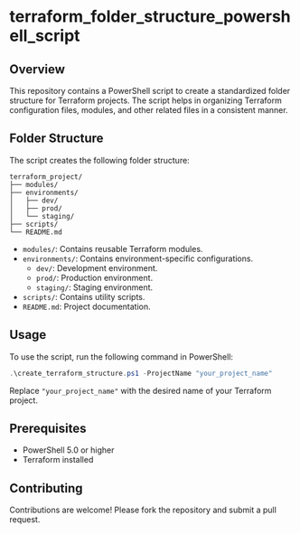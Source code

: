 # terraform_folder_structure_powershell_script
## Overview

This repository contains a PowerShell script to create a standardized folder structure for Terraform projects. The script helps in organizing Terraform configuration files, modules, and other related files in a consistent manner.

## Folder Structure

The script creates the following folder structure:

```
terraform_project/
├── modules/
├── environments/
│   ├── dev/
│   ├── prod/
│   └── staging/
├── scripts/
└── README.md
```

- `modules/`: Contains reusable Terraform modules.
- `environments/`: Contains environment-specific configurations.
    - `dev/`: Development environment.
    - `prod/`: Production environment.
    - `staging/`: Staging environment.
- `scripts/`: Contains utility scripts.
- `README.md`: Project documentation.

## Usage

To use the script, run the following command in PowerShell:

```powershell
.\create_terraform_structure.ps1 -ProjectName "your_project_name"
```

Replace `"your_project_name"` with the desired name of your Terraform project.

## Prerequisites

- PowerShell 5.0 or higher
- Terraform installed

## Contributing

Contributions are welcome! Please fork the repository and submit a pull request.
